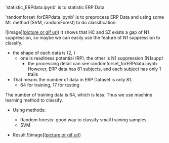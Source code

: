 'statistic_ERPdata.ipynb' is to statistic ERP Data

'randomforset_forERPdata.ipynb' is to preprocess ERP Data and using some ML method (SVM, randomForest) to do classification. 

![image]([picture or gif url](https://github.com/ReMi-Hsu/BCI_Schizophrenia/blob/main/MLWithERPdata/N1supp.jpg))
It shows that HC and SZ exists a gap of N1 suppression, so maybe we can easily use the feature of N1 suppression to classify.
- the shape of each data is (2, )
    - one is readiness potential (RP), the other is N1 suppression (N1supp) 
        - the processing detail can see randomforset_forERPdata.ipynb
However, ERP data has 81 subjects, and each subject has only 1 trails
- That means the number of data in ERP Dataset is only 81.
    - 64 for training, 17 for testing 

The number of training data is 64, which is less. Thus we use machine learning method to classify.
- Using methods:
    - Random forests: good way to classify small training samples.
    - SVM

- Result
![image]([picture or gif url](https://github.com/ReMi-Hsu/BCI_Schizophrenia/blob/main/MLWithERPdata/result.jpg))

